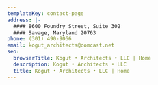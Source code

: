 ```yaml
---
templateKey: contact-page
address: |-
  #### 8600 Foundry Street, Suite 302
  #### Savage, Maryland 20763
phone: (301) 490-9066
email: kogut_architects@comcast.net
seo:
  browserTitle: Kogut • Architects • LLC | Home
  description: Kogut • Architects • LLC
  title: Kogut • Architects • LLC | Home
---
```


